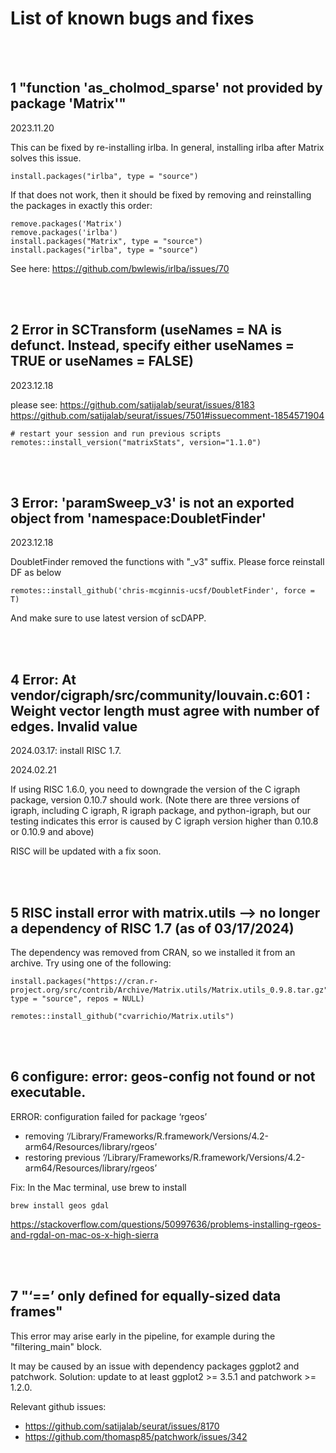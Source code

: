 # List of known bugs and fixes

<br />
<br />

## 1 "function 'as_cholmod_sparse' not provided by package 'Matrix'"

2023.11.20


This can be fixed by re-installing irlba. In general, installing irlba after Matrix solves this issue.

```
install.packages("irlba", type = "source")
```

If that does not work, then it should be fixed by removing and reinstalling the packages in exactly this order:

```
remove.packages('Matrix')
remove.packages('irlba')
install.packages("Matrix", type = "source")
install.packages("irlba", type = "source")
```

See here: 
https://github.com/bwlewis/irlba/issues/70

<br />
<br />



## 2 Error in SCTransform (useNames = NA is defunct. Instead, specify either useNames = TRUE or useNames = FALSE)

2023.12.18

please see: 
https://github.com/satijalab/seurat/issues/8183
https://github.com/satijalab/seurat/issues/7501#issuecomment-1854571904
```
# restart your session and run previous scripts
remotes::install_version("matrixStats", version="1.1.0") 

```
<br />
<br />



## 3 Error: 'paramSweep_v3' is not an exported object from 'namespace:DoubletFinder'

2023.12.18

DoubletFinder removed the functions with "_v3" suffix. Please force reinstall DF as below

```
remotes::install_github('chris-mcginnis-ucsf/DoubletFinder', force = T)
```
And make sure to use latest version of scDAPP.

<br />
<br />



## 4 Error: At vendor/cigraph/src/community/louvain.c:601 : Weight vector length must agree with number of edges. Invalid value

2024.03.17: install RISC 1.7.

2024.02.21

If using RISC 1.6.0, you need to downgrade the version of the C igraph package, version 0.10.7 should work. (Note there are three versions of igraph, including C igraph, R igraph package, and python-igraph, but our testing indicates this error is caused by C igraph version higher than 0.10.8 or 0.10.9 and above)

RISC will be updated with a fix soon.

<br />
<br />




## 5 RISC install error with matrix.utils --> no longer a dependency of RISC 1.7 (as of 03/17/2024)

The dependency was removed from CRAN, so we installed it from an archive. Try using one of the following:
```
install.packages("https://cran.r-project.org/src/contrib/Archive/Matrix.utils/Matrix.utils_0.9.8.tar.gz", type = "source", repos = NULL)
```


```
remotes::install_github("cvarrichio/Matrix.utils")
```

<br />
<br />





## 6 configure: error: geos-config not found or not executable.
ERROR: configuration failed for package ‘rgeos’
* removing ‘/Library/Frameworks/R.framework/Versions/4.2-arm64/Resources/library/rgeos’
* restoring previous ‘/Library/Frameworks/R.framework/Versions/4.2-arm64/Resources/library/rgeos’


Fix: In the Mac terminal, use brew to install

```
brew install geos gdal
```


https://stackoverflow.com/questions/50997636/problems-installing-rgeos-and-rgdal-on-mac-os-x-high-sierra

<br />
<br />


## 7 "‘==’ only defined for equally-sized data frames"

This error may arise early in the pipeline, for example during the "filtering_main" block.

It may be caused by an issue with dependency packages ggplot2 and patchwork. Solution: update to at least ggplot2 >= 3.5.1 and patchwork >= 1.2.0.

Relevant github issues:
- https://github.com/satijalab/seurat/issues/8170
- https://github.com/thomasp85/patchwork/issues/342



